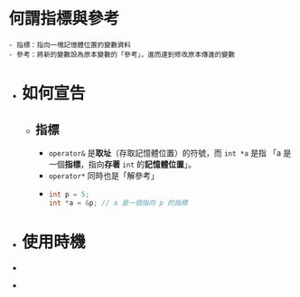 # 何謂指標與參考
	- 指標：指向一塊記憶體位置的變數資料
	- 參考：將新的變數設為原本變數的「參考」，進而達到修改原本傳進的變數
- # 如何宣告
	- ## 指標
		- `operator&` 是**取址**（存取記憶體位置）的符號，而 `int *a` 是指 「a 是一個**指標**，指向**存著** `int` 的**記憶體位置**」。
		- `operator*` 同時也是「解參考」
		- ```cpp
		  int p = 5;
		  int *a = &p; // a 是一個指向 p 的指標
		  ```
- # 使用時機
- ```rust
  ```
-
